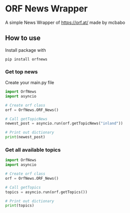 # ORF News Wrapper #

A simple News Wrapper of https://orf.at/ made by mcbabo

## How to use ##

Install package with

```pip
pip install orfnews
```

### Get top news ###
Create your main.py file

```python
import OrfNews
import asyncio

# Create orf class
orf = OrfNews.ORF_News()

# Call getTopicNews
newest_post = asyncio.run(orf.getTopicNews("inland"))

# Print out dictionary
print(newest_post)
```

### Get all available topics ###

```python
import OrfNews
import asyncio

# Create orf class
orf = OrfNews.ORF_News()

# Call getTopics
topics = asyncio.run(orf.getTopics())

# Print out dictionary
print(topics)
```